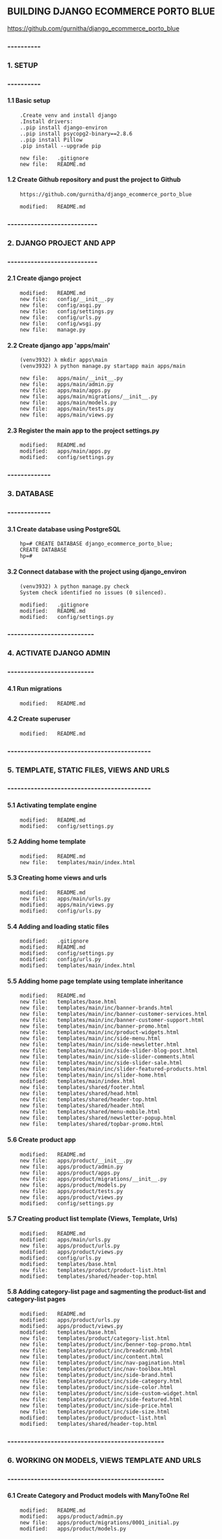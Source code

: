 ## BUILDING DJANGO ECOMMERCE PORTO BLUE
https://github.com/gurnitha/django_ecommerce_porto_blue

### ----------
### 1. SETUP
### ----------


#### 1.1 Basic setup

        .Create venv and install django
        .Install drivers:
        ..pip install django-environ
        ..pip install psycopg2-binary==2.8.6
        ..pip install Pillow
        .pip install --upgrade pip

        new file:   .gitignore
        new file:   README.md

#### 1.2 Create Github repository and pust the project to Github

        https://github.com/gurnitha/django_ecommerce_porto_blue     

        modified:   README.md


### ---------------------------
### 2. DJANGO PROJECT AND APP
### ---------------------------


#### 2.1 Create django project

        modified:   README.md
        new file:   config/__init__.py
        new file:   config/asgi.py
        new file:   config/settings.py
        new file:   config/urls.py
        new file:   config/wsgi.py
        new file:   manage.py


#### 2.2 Create django app 'apps/main'

        (venv3932) λ mkdir apps\main
        (venv3932) λ python manage.py startapp main apps/main

        new file:   apps/main/__init__.py
        new file:   apps/main/admin.py
        new file:   apps/main/apps.py
        new file:   apps/main/migrations/__init__.py
        new file:   apps/main/models.py
        new file:   apps/main/tests.py
        new file:   apps/main/views.py


#### 2.3 Register the main app to the project settings.py

        modified:   README.md
        modified:   apps/main/apps.py
        modified:   config/settings.py 


### -------------
### 3. DATABASE
### -------------


#### 3.1 Create database using PostgreSQL

        hp=# CREATE DATABASE django_ecommerce_porto_blue;
        CREATE DATABASE
        hp=#


#### 3.2 Connect database with the project using django_environ

        (venv3932) λ python manage.py check
        System check identified no issues (0 silenced).

        modified:   .gitignore
        modified:   README.md
        modified:   config/settings.py


### --------------------------
### 4. ACTIVATE DJANGO ADMIN
### --------------------------


#### 4.1 Run migrations

        modified:   README.md


#### 4.2 Create superuser

        modified:   README.md


### -------------------------------------------
### 5. TEMPLATE, STATIC FILES, VIEWS AND URLS
### -------------------------------------------


#### 5.1 Activating template engine

        modified:   README.md
        modified:   config/settings.py


#### 5.2 Adding home template

        modified:   README.md
        new file:   templates/main/index.html


#### 5.3 Creating home views and urls

        modified:   README.md
        new file:   apps/main/urls.py
        modified:   apps/main/views.py
        modified:   config/urls.py


#### 5.4 Adding and loading static files

        modified:   .gitignore
        modified:   README.md
        modified:   config/settings.py
        modified:   config/urls.py
        modified:   templates/main/index.html 


#### 5.5 Adding home page template using template inheritance

        modified:   README.md
        new file:   templates/base.html
        new file:   templates/main/inc/banner-brands.html
        new file:   templates/main/inc/banner-customer-services.html
        new file:   templates/main/inc/banner-customer-support.html
        new file:   templates/main/inc/banner-promo.html
        new file:   templates/main/inc/product-widgets.html
        new file:   templates/main/inc/side-menu.html
        new file:   templates/main/inc/side-newsletter.html
        new file:   templates/main/inc/side-slider-blog-post.html
        new file:   templates/main/inc/side-slider-comments.html
        new file:   templates/main/inc/side-slider-sale.html
        new file:   templates/main/inc/slider-featured-products.html
        new file:   templates/main/inc/slider-home.html
        modified:   templates/main/index.html
        new file:   templates/shared/footer.html
        new file:   templates/shared/head.html
        new file:   templates/shared/header-top.html
        new file:   templates/shared/header.html
        new file:   templates/shared/menu-mobile.html
        new file:   templates/shared/newsletter-popup.html
        new file:   templates/shared/topbar-promo.html


#### 5.6 Create product app

        modified:   README.md
        new file:   apps/product/__init__.py
        new file:   apps/product/admin.py
        new file:   apps/product/apps.py
        new file:   apps/product/migrations/__init__.py
        new file:   apps/product/models.py
        new file:   apps/product/tests.py
        new file:   apps/product/views.py
        modified:   config/settings.py


#### 5.7 Creating product list template (Views, Template, Urls)

        modified:   README.md
        modified:   apps/main/urls.py
        new file:   apps/product/urls.py
        modified:   apps/product/views.py
        modified:   config/urls.py
        modified:   templates/base.html
        new file:   templates/product/product-list.html
        modified:   templates/shared/header-top.html


#### 5.8 Adding category-list page and sagmenting the product-list and category-list pages

        modified:   README.md
        modified:   apps/product/urls.py
        modified:   apps/product/views.py
        modified:   templates/base.html
        new file:   templates/product/category-list.html
        new file:   templates/product/inc/benner-top-promo.html
        new file:   templates/product/inc/breadcrumb.html
        new file:   templates/product/inc/content.html
        new file:   templates/product/inc/nav-pagination.html
        new file:   templates/product/inc/nav-toolbox.html
        new file:   templates/product/inc/side-brand.html
        new file:   templates/product/inc/side-category.html
        new file:   templates/product/inc/side-color.html
        new file:   templates/product/inc/side-custom-widget.html
        new file:   templates/product/inc/side-featured.html
        new file:   templates/product/inc/side-price.html
        new file:   templates/product/inc/side-size.html
        modified:   templates/product/product-list.html
        modified:   templates/shared/header-top.html



### -----------------------------------------------
### 6. WORKING ON MODELS, VIEWS TEMPLATE AND URLS
### -----------------------------------------------


#### 6.1 Create Category and Product models with ManyToOne Rel

        modified:   README.md
        modified:   apps/product/admin.py
        new file:   apps/product/migrations/0001_initial.py
        modified:   apps/product/models.py
















































































































































